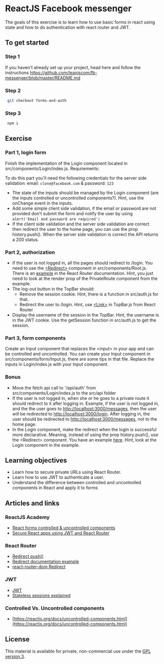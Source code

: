 # ReactJS Facebook messenger

The goals of this exercise is to learn how to use basic forms in react using state and how to do authentication with react router and JWT.

## To get started

### Step 1

If you haven't already set up your project, head here and follow the instructions https://github.com/leanjscom/fb-messenger/blob/master/README.md

### Step 2

```sh
 git checkout forms-and-auth
```

### Step 3

```sh
 npm i
```

## Exercise

### Part 1, login form

Finish the implementation of the Login component located in src/components/Login/index.js. Requirements:

To do this part you'll need the following credentials for the server side validation: email: `clone@facebook.com` & password: `123`

- The state of the inputs should be managed by the Login component (are the inputs controlled or uncontrolled components?). Hint, use the onChange event in the inputs.
- Add some simple client side validation, if the email or password are not provided don't submit the form and notify the user by using `alert('Email and password are required')`
- If the client side validation and the server side validation are correct then redirect the user to the home page, you can use the prop history.push(). When the server side validation is correct the API returns a 200 status.

### Part 2, authorization

- If the user is not logged in, all the pages should redirect to /login. You need to use the [&lt;Redirect&gt;](https://reacttraining.com/react-router/web/api/Redirect) component in src/components/Root.js. There is an [example](https://reacttraining.com/react-router/web/example/auth-workflow) in the React Router documentation. Hint, you just need to look at the render prop of the PrivateRoute component from the example.
- The log-out button in the TopBar should:
  - Remove the session cookie. Hint, there is a function in src/auth.js for that.
  - Redirect the user to /login. Hint, use [&lt;Link&gt;](https://reacttraining.com/react-router/web/api/Link) in TopBar.js from React Router
- Display the username of the session in the TopBar. Hint, the username is in the JWT cookie. Use the getSession function in src/auth.js to get the session.

### Part 3, form components

Create an Input component that replaces the &lt;input&gt; in your app and can be controlled and uncontrolled. You can create your Input component in src/components/form/Input.js, there are some tips in that file. Replace the inputs in Login/index.js with your Input component.

### Bonus

- Move the fetch api call to '/api/auth' from src/components/Login/index.js to the src/api folder
- If the user is not logged in, when she or he goes to a private route it should redirect to it after logging in. Example, if the user is not logged in, and the the user goes to [http://localhost:3000/messages](http://localhost:3000/messages), then the user will be redirected to [http://localhost:3000/login](http://localhost:3000/login). After logging in, the user should be redirected to [http://localhost:3000/messages](http://localhost:3000/messages), not to the home page.
- In the Login component, make the redirect when the login is successful more declarative. Meaning, instead of using the prop history.push(), use the &lt;Redirect&gt; component. You have an example [here](https://reacttraining.com/react-router/web/example/auth-workflow). Hint, look at the Login component in the example.

## Learning objectives

- Learn how to secure private URLs using React Router. 
- Learn how to use JWT to authenticate a user. 
- Understand the difference between controlled and uncontrolled components in React and apply it to forms

## Articles and links

### ReactJS Academy

- [React forms controlled & uncontrolled components](https://reactjs.academy/blog/react-forms-controlled-and-uncontrolled-components/)
- [Secure React apps using JWT and React Router](https://reactjs.academy/blog/secure-react-apps-using-JWT-and-react-router/)

### React Router

- [Redirect push()](https://github.com/ReactTraining/react-router/blob/master/packages/react-router/modules/Redirect.js#L88)
- [Redirect documentation example](https://reacttraining.com/react-router/web/api/Redirect)
- [react-router-dom Redirect](https://github.com/ReactTraining/react-router/blob/master/packages/react-router-dom/modules/Redirect.js)

### JWT

- [JWT](https://jwt.io/)
- [Stateless sessions explained](https://auth0.com/blog/stateless-auth-for-stateful-minds/)

### Controlled Vs. Uncontrolled components

- [https://reactjs.org/docs/uncontrolled-components.html](https://reactjs.org/docs/uncontrolled-components.html)

## License

This material is available for private, non-commercial use under the [GPL version 3](http://www.gnu.org/licenses/gpl-3.0-standalone.html).
